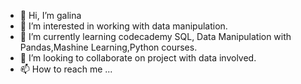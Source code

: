 - 👋 Hi, I’m galina
- 👀 I’m interested in working with data manipulation.
- 🌱 I’m currently learning codecademy SQL, Data Manipulation with Pandas,Mashine Learning,Python courses. 
- 💞️ I’m looking to collaborate on project with data involved.
- 📫 How to reach me ...

<!---
igalina/igalina is a ✨ special ✨ repository because its `README.md` (this file) appears on your GitHub profile.
You can click the Preview link to take a look at your changes.
--->
